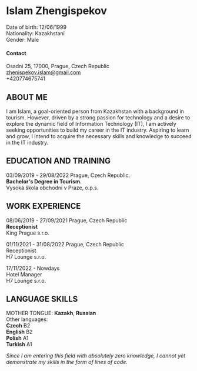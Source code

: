 # **Islam Zhengispekov**
Date of birth: 12/06/1999  
Nationality: Kazakhstani  
Gender: Male

#### Contact
Osadni 25, 17000, Prague, Czech Republic  
zhenispekov.islam@gmail.com  
+420774675741

## ABOUT ME
I am Islam, a goal-oriented person from Kazakhstan with a background in tourism. However, driven by a strong passion for 
technology and a desire to explore the dynamic field of Information Technology (IT), I am actively seeking opportunities 
to build my career in the IT industry. Aspiring to learn and grow, I intend to acquire the necessary skills and knowledge
to succeed in the IT industry.

## EDUCATION AND TRAINING
03/09/2019 - 29/08/2022 Prague, Czech Republic.  
**Bachelor's Degree in Tourism.**  
Vysoká škola obchodní v Praze, o.p.s.

## WORK EXPERIENCE
08/06/2019 - 27/09/2021 Prague, Czech Republic  
**Receptionist**  
King Prague s.r.o.

01/11/2021 - 31/08/2022 Prague, Czech Republic  
Receptionist  
H7 Lounge s.r.o.  

17/11/2022 - Nowdays  
Hotel Manager  
H7 Lounge s.r.o.  

## LANGUAGE SKILLS  
MOTHER TONGUE: **Kazakh**, **Russian**  
Other languages:  
**Czech** B2   
**English** B2  
**Polish** A1  
**Turkish** A1


*Since I am entering this field with absolutely zero knowledge, I cannot yet demonstrate my skills in the form of lines of code.*
